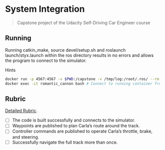 # System Integration

> Capstone project of the Udacity Self-Driving Car Engineer course



## Running

Running catkin_make, source devel/setup.sh and roslaunch launch/styx.launch within the ros directory results in no errors and allows the program to connect to the simulator.


Hints
```bash
docker run -p 4567:4567 -v $PWD:/capstone -v /tmp/log:/root/.ros/ --rm -it capstone #run container
docker exec -it romantic_cannon bash # Connect to running container from other shell, romantic_cannon is a random name given to the container in previous step, probably adding a --name param there would be better.

```


## Rubric

[Detailed Rubric](https://review.udacity.com/#!/rubrics/3058/view).

- [ ] The code is built successfully and connects to the simulator.
- [ ] Waypoints are published to plan Carla’s route around the track.
- [ ] Controller commands are published to operate Carla’s throttle, brake, and steering.
- [ ] Successfully navigate the full track more than once.
